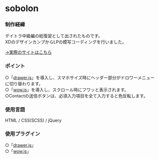# sobolon

### 制作経緯

デイトラ中級編の総復習として出されたものです。<br>
XDのデザインカンプからLPの模写コーディングを行いました。

[→実際のサイトはこちら](https://sobolon.dattsan.com/)

### ポイント

○「[drawer.js](https://git.blivesta.com/drawer/)」を導入し、スマホサイズ時にヘッダー部分がドロワーメニューに切り替わります。<br>
○「[wow.js](https://wowjs.uk/)」を導入し、スクロール時にフワッと表示されます。<br>
○Contactの送信ボタンは、必須入力項目を全て入力すると色反転します。

### 使用言語

HTML / CSS(SCSS) / jQuery

### 使用プラグイン

○「[drawer.js](https://git.blivesta.com/drawer/)」<br>
○「[wow.js](https://wowjs.uk/)」

